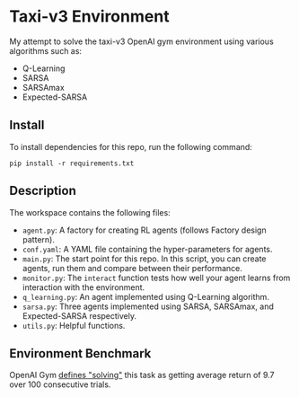 # Taxi-v3 Environment
My attempt to solve the taxi-v3 OpenAI gym environment using various algorithms
such as:

- Q-Learning
- SARSA
- SARSAmax
- Expected-SARSA


## Install

To install dependencies for this repo, run the following command:

```
pip install -r requirements.txt
```
## Description

The workspace contains the following files:

- `agent.py`: A factory for creating RL agents (follows Factory design pattern).
- `conf.yaml`: A YAML file containing the hyper-parameters for agents.
- `main.py`: The start point for this repo. In this script, you can create agents, run them and compare between their performance.
- `monitor.py`: The `interact` function tests how well your agent learns from interaction with the environment.
- `q_learning.py`: An agent implemented using Q-Learning algorithm.
- `sarsa.py`: Three agents implemented using SARSA, SARSAmax, and Expected-SARSA respectively.
- `utils.py`: Helpful functions.

## Environment Benchmark

OpenAI Gym [defines "solving"](https://gym.openai.com/envs/Taxi-v3/) this task as getting average return of 9.7 over 100 consecutive trials.

